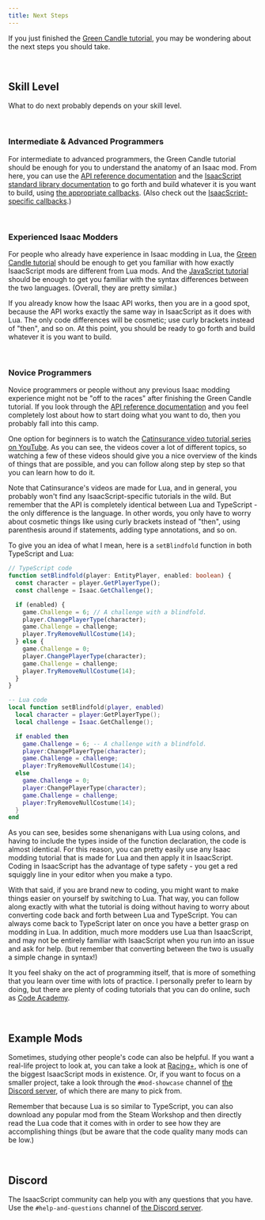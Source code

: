 ```yaml
---
title: Next Steps
---
```


If you just finished the [Green Candle tutorial](example-mod.md), you may be wondering about the next steps you should take.

<br />

## Skill Level

What to do next probably depends on your skill level.

<br />

### Intermediate & Advanced Programmers

For intermediate to advanced programmers, the Green Candle tutorial should be enough for you to understand the anatomy of an Isaac mod. From here, you can use the [API reference documentation](https://wofsauge.github.io/IsaacDocs/rep/) and the [IsaacScript standard library documentation](/isaacscript-common) to go forth and build whatever it is you want to build, using [the appropriate callbacks](https://wofsauge.github.io/IsaacDocs/rep/enums/ModCallbacks.html). (Also check out the [IsaacScript-specific callbacks](/isaacscript-common/other/enums/ModCallbackCustom.md).)

<br />

### Experienced Isaac Modders

For people who already have experience in Isaac modding in Lua, the [Green Candle tutorial](example-mod.md) should be enough to get you familiar with how exactly IsaacScript mods are different from Lua mods. And the [JavaScript tutorial](javascript-tutorial.md) should be enough to get you familiar with the syntax differences between the two languages. (Overall, they are pretty similar.)

If you already know how the Isaac API works, then you are in a good spot, because the API works exactly the same way in IsaacScript as it does with Lua. The only code differences will be cosmetic; use curly brackets instead of "then", and so on. At this point, you should be ready to go forth and build whatever it is you want to build.

<br />

### Novice Programmers

Novice programmers or people without any previous Isaac modding experience might not be "off to the races" after finishing the Green Candle tutorial. If you look through the [API reference documentation](https://wofsauge.github.io/IsaacDocs/rep/) and you feel completely lost about how to start doing what you want to do, then you probably fall into this camp.

One option for beginners is to watch the [Catinsurance video tutorial series on YouTube](https://www.youtube.com/playlist?list=PLkIbky8_pFUpqAF9l7dh_YsEV-zpJ4q50). As you can see, the videos cover a lot of different topics, so watching a few of these videos should give you a nice overview of the kinds of things that are possible, and you can follow along step by step so that you can learn how to do it.

Note that Catinsurance's videos are made for Lua, and in general, you probably won't find any IsaacScript-specific tutorials in the wild. But remember that the API is completely identical between Lua and TypeScript - the only difference is the language. In other words, you only have to worry about cosmetic things like using curly brackets instead of "then", using parenthesis around if statements, adding type annotations, and so on.

To give you an idea of what I mean, here is a `setBlindfold` function in both TypeScript and Lua:

```ts
// TypeScript code
function setBlindfold(player: EntityPlayer, enabled: boolean) {
  const character = player.GetPlayerType();
  const challenge = Isaac.GetChallenge();

  if (enabled) {
    game.Challenge = 6; // A challenge with a blindfold.
    player.ChangePlayerType(character);
    game.Challenge = challenge;
    player.TryRemoveNullCostume(14);
  } else {
    game.Challenge = 0;
    player.ChangePlayerType(character);
    game.Challenge = challenge;
    player.TryRemoveNullCostume(14);
  }
}
```

```lua
-- Lua code
local function setBlindfold(player, enabled)
  local character = player:GetPlayerType();
  local challenge = Isaac.GetChallenge();

  if enabled then
    game.Challenge = 6; -- A challenge with a blindfold.
    player:ChangePlayerType(character);
    game.Challenge = challenge;
    player:TryRemoveNullCostume(14);
  else
    game.Challenge = 0;
    player:ChangePlayerType(character);
    game.Challenge = challenge;
    player:TryRemoveNullCostume(14);
  }
end
```

As you can see, besides some shenanigans with Lua using colons, and having to include the types inside of the function declaration, the code is almost identical. For this reason, you can pretty easily use any Isaac modding tutorial that is made for Lua and then apply it in IsaacScript. Coding in IsaacScript has the advantage of type safety - you get a red squiggly line in your editor when you make a typo.

With that said, if you are brand new to coding, you might want to make things easier on yourself by switching to Lua. That way, you can follow along exactly with what the tutorial is doing without having to worry about converting code back and forth between Lua and TypeScript. You can always come back to TypeScript later on once you have a better grasp on modding in Lua. In addition, much more modders use Lua than IsaacScript, and may not be entirely familiar with IsaacScript when you run into an issue and ask for help. (but remember that converting between the two is usually a simple change in syntax!)

It you feel shaky on the act of programming itself, that is more of something that you learn over time with lots of practice. I personally prefer to learn by doing, but there are plenty of coding tutorials that you can do online, such as [Code Academy](https://www.codecademy.com/).

<br />

## Example Mods

Sometimes, studying other people's code can also be helpful. If you want a real-life project to look at, you can take a look at [Racing+](https://github.com/Zamiell/racing-plus), which is one of the biggest IsaacScript mods in existence. Or, if you want to focus on a smaller project, take a look through the `#mod-showcase` channel of [the Discord server](discord.md), of which there are many to pick from.

Remember that because Lua is so similar to TypeScript, you can also download any popular mod from the Steam Workshop and then directly read the Lua code that it comes with in order to see how they are accomplishing things (but be aware that the code quality many mods can be low.)

<br />

## Discord

The IsaacScript community can help you with any questions that you have. Use the `#help-and-questions` channel of [the Discord server](discord.md).
